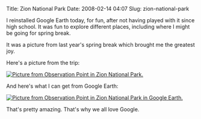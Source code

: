 Title: Zion National Park
Date: 2008-02-14 04:07
Slug: zion-national-park

I reinstalled Google Earth today, for fun, after not having played with it since high school. It was fun to explore different places, including where I might be going for spring break.

It was a picture from last year's spring break which brought me the greatest joy.

Here's a picture from the trip:

[![Picture from Observation Point in Zion National Park.](/files/zion-national-park/c5449-img_4029.jpg)](/files/zion-national-park/c5449-img_4029.jpg)

And here's what I can get from Google Earth:

[![Picture from Observation Point in Zion National Park in Google Earth.](/files/zion-national-park/a47a6-googleearth.png)](/files/zion-national-park/a47a6-googleearth.png)

That's pretty amazing. That's why we all love Google.
